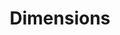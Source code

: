 ---
layout: default
bigquery: https://console.cloud.google.com/bigquery?p=covid-19-dimensions-ai&page=table&d=data&t=publications
contributors: Digital Science, https://www.digital-science.com/
cost: Free for personal, non-commercial use.
description: Dimensions contains more than 100 million publications, ranging from
  articles published in scholarly journals, books and book chapters, to preprints
  and conference proceedings. All publications are contextualized with linked data
  sets, funding, publications, patents, clinical trials, and policy documents. You
  can also view associated categories, funders, institutions, and researcher profiles.
documentation: https://docs.dimensions.ai/bigquery/index.html
last_edit: Mon, 04 Apr 2022 19:04:00 GMT
location: https://www.dimensions.ai/products/free/
maintained_by: Digital Science, https://www.digital-science.com/
schema_fields: '[''acronyms'', ''editors'', ''supporting_grant_ids'', ''original_assignee_orgs'',
  ''established'', ''original_assignee_countries'', ''end_date'', ''funding_usd'',
  ''grant_number'', ''legal_events'', ''source_id'', ''priority_date'', ''cpc'', ''acknowledgements'',
  ''publication_year'', ''category_hrcs_rac'', ''priority_year'', ''category_rcdc'',
  ''funding_currency'', ''expiration_year'', ''brief_title'', ''funder_countries'',
  ''type'', ''date_imported_gbq'', ''book_series_title'', ''date_normal'', ''original_assignee'',
  ''original_title'', ''organisation_details'', ''proceedings_title'', ''category_hra'',
  ''category_icrp_cso'', ''resulting_publication_doi'', ''start_year'', ''concepts'',
  ''funding_cad'', ''patent_ids'', ''repository_id'', ''repository_name'', ''research_org_country_names'',
  ''mesh_headings'', ''labels'', ''journal_lists'', ''email_address'', ''title'',
  ''links'', ''open_access_categories_v2'', ''book_title'', ''publisher'', ''funder_orgs'',
  ''associated_grant_ids'', ''date_modified'', ''current_assignee_countries'', ''date_print'',
  ''category_uoa'', ''research_orgs'', ''funder_org_cities'', ''granted_year'', ''conference'',
  ''citations_count'', ''publication_date'', ''arxiv_id'', ''associated_publication_arxiv_id'',
  ''granted_date'', ''id'', ''research_org_countries'', ''acronym'', ''associated_publication_doi'',
  ''date_inserted'', ''repository_url'', ''journal'', ''filing_status'', ''citations'',
  ''category_hrcs_hc'', ''cited_by_ids'', ''category_sdg'', ''parent_id'', ''abstract'',
  ''issue'', ''eisbn'', ''embargo_date'', ''subtitles'', ''research_org_city_names'',
  ''registry'', ''created_date'', ''gender'', ''mesh_terms'', ''assignee_orgs'', ''active_years'',
  ''research_org_cities'', ''legal_status'', ''current_assignee_orgs'', ''funding_jpy'',
  ''funder_org_countries'', ''funder_org'', ''external_ids'', ''pmid'', ''funding_cny'',
  ''filing_year'', ''interventions'', ''address'', ''associated_publication_id'',
  ''license'', ''funding_eur'', ''original_abstract'', ''aliases'', ''description'',
  ''family_count'', ''doi'', ''volume'', ''funding_amount'', ''date_online'', ''category_for'',
  ''funding_chf'', ''filing_date'', ''authors'', ''wikipedia_url'', ''family_id'',
  ''jurisdiction'', ''funder_org_acronyms'', ''status'', ''pmcid'', ''kind'', ''end_year'',
  ''funding_aud'', ''research_org_state_names'', ''application_number'', ''clinical_trial_ids'',
  ''ipcr'', ''funding_gbp'', ''investigators'', ''year'', ''inventor_names'', ''open_access_categories'',
  ''name'', ''isbn'', ''family_members_ids'', ''funding_nzd'', ''publication_ids'',
  ''funding_details'', ''date'', ''types'', ''category_bra'', ''phase'', ''reference_ids'',
  ''funder_org_state_codes'', ''categories'', ''altmetrics'', ''relationships'', ''pages'',
  ''foa_number'', ''expiration_date'', ''start_date'', ''current_assignee'', ''citation_string'',
  ''research_org_state_codes'', ''language'', ''metrics'', ''conditions'', ''associated_publication_pmid'',
  ''researcher_ids'', ''assignee_countries'', ''category_icrp_ct'', ''resulting_publication_ids'',
  ''linkout'']'
shortname: dimensions
tags:
- scholarly literature
- patents
- funding
- clinical trials
- academic profiles
terms_of_use: 'Use of both the Dimensions COVID-19 dataset and full Dimensions dataset
  are subject to the Dimensions Terms of use: https://www.dimensions.ai/policies-terms-legal '
title: Dimensions
uuid: dcff88bd-fe6b-4fdb-8159-809bf9d7bc1c
---
